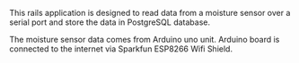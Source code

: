 This rails application is designed to read data from a moisture sensor over a serial port and store the data in PostgreSQL database.

The moisture sensor data comes from Arduino uno unit.  Arduino board is connected to the internet via Sparkfun ESP8266 Wifi Shield.
